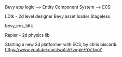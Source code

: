 Bevy app logic --> Entity Component System --> ECS

LDtk - 2d level designer
Bevy asset loader
Stageless

bevy_ecs_ldtk

Rapier - 2d physics lib

Starting a new 2d platformer with ECS, by chris biscardi:
https://www.youtube.com/watch?v=gjeEYntkvoY

